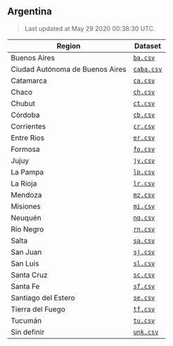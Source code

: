 ## Argentina

> Last updated at May 29 2020 00:38:30 UTC.


| Region | Dataset |
| ------ | ------- |
| Buenos Aires | [`ba.csv`](ba.csv) |
| Ciudad Autónoma de Buenos Aires | [`caba.csv`](caba.csv) |
| Catamarca | [`ca.csv`](ca.csv) |
| Chaco | [`ch.csv`](ch.csv) |
| Chubut | [`ct.csv`](ct.csv) |
| Córdoba | [`cb.csv`](cb.csv) |
| Corrientes | [`cr.csv`](cr.csv) |
| Entre Rios | [`er.csv`](er.csv) |
| Formosa | [`fo.csv`](fo.csv) |
| Jujuy | [`jy.csv`](jy.csv) |
| La Pampa | [`lp.csv`](lp.csv) |
| La Rioja | [`lr.csv`](lr.csv) |
| Mendoza | [`mz.csv`](mz.csv) |
| Misiones | [`mi.csv`](mi.csv) |
| Neuquén | [`nq.csv`](nq.csv) |
| Río Negro | [`rn.csv`](rn.csv) |
| Salta | [`sa.csv`](sa.csv) |
| San Juan | [`sj.csv`](sj.csv) |
| San Luis | [`sl.csv`](sl.csv) |
| Santa Cruz | [`sc.csv`](sc.csv) |
| Santa Fe | [`sf.csv`](sf.csv) |
| Santiago del Estero | [`se.csv`](se.csv) |
| Tierra del Fuego | [`tf.csv`](tf.csv) |
| Tucumán | [`tu.csv`](tu.csv) |
| Sin definir | [`unk.csv`](unk.csv) |

